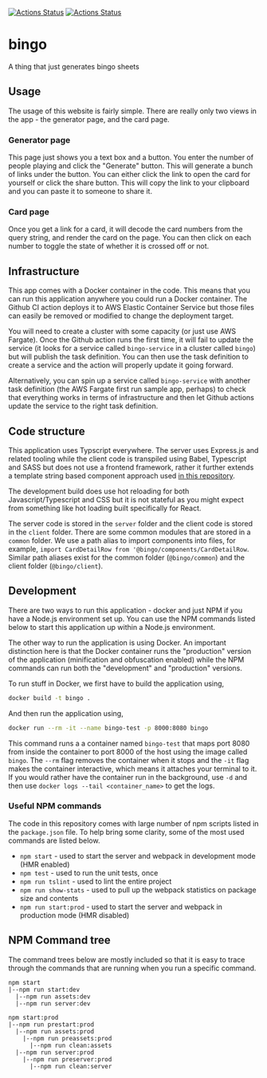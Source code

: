 [![Actions Status](https://github.com/YashdalfTheGray/bingo/workflows/Deploy%20to%20Amazon%20ECS/badge.svg)](https://github.com/YashdalfTheGray/bingo/actions?query=workflow%3A"Deploy+to+Amazon+ECS")
[![Actions Status](https://github.com/YashdalfTheGray/bingo/workflows/Test%20and%20Lint/badge.svg)](https://github.com/YashdalfTheGray/bingo/actions?query=workflow%3A"Test+and+Lint")

# bingo

A thing that just generates bingo sheets

## Usage

The usage of this website is fairly simple. There are really only two views in the app - the generator page, and the card page.

### Generator page

This page just shows you a text box and a button. You enter the number of people playing and click the "Generate" button. This will generate a bunch of links under the button. You can either click the link to open the card for yourself or click the share button. This will copy the link to your clipboard and you can paste it to someone to share it.

### Card page

Once you get a link for a card, it will decode the card numbers from the query string, and render the card on the page. You can then click on each number to toggle the state of whether it is crossed off or not.

## Infrastructure

This app comes with a Docker container in the code. This means that you can run this application anywhere you could run a Docker container. The Github CI action deploys it to AWS Elastic Container Service but those files can easily be removed or modified to change the deployment target.

You will need to create a cluster with some capacity (or just use AWS Fargate). Once the Github action runs the first time, it will fail to update the service (it looks for a service called `bingo-service` in a cluster called `bingo`) but will publish the task definition. You can then use the task definition to create a service and the action will properly update it going forward.

Alternatively, you can spin up a service called `bingo-service` with another task definition (the AWS Fargate first run sample app, perhaps) to check that everything works in terms of infrastructure and then let Github actions update the service to the right task definition.

## Code structure

This application uses Typscript everywhere. The server uses Express.js and related tooling while the client code is transpiled using Babel, Typescript and SASS but does not use a frontend framework, rather it further extends a template string based component approach used [in this repository](https://github.com/YashdalfTheGray/yashdalfthegray.github.io).

The development build does use hot reloading for both Javascript/Typescript and CSS but it is not stateful as you might expect from something like hot loading built specifically for React.

The server code is stored in the `server` folder and the client code is stored in the `client` folder. There are some common modules that are stored in a `common` folder. We use a path alias to import components into files, for example, `import CardDetailRow from '@bingo/components/CardDetailRow`. Similar path aliases exist for the common folder (`@bingo/common`) and the client folder (`@bingo/client`).

## Development

There are two ways to run this application - docker and just NPM if you have a Node.js environment set up. You can use the NPM commands listed below to start this application up within a Node.js environment.

The other way to run the application is using Docker. An important distinction here is that the Docker container runs the "production" version of the application (minification and obfuscation enabled) while the NPM commands can run both the "development" and "production" versions.

To run stuff in Docker, we first have to build the application using,

```sh
docker build -t bingo .
```

And then run the application using,

```sh
docker run --rm -it --name bingo-test -p 8000:8080 bingo
```

This command runs a a container named `bingo-test` that maps port 8080 from inside the container to port 8000 of the host using the image called `bingo`. The `--rm` flag removes the container when it stops and the `-it` flag makes the container interactive, which means it attaches your terminal to it. If you would rather have the container run in the background, use `-d` and then use `docker logs --tail <container_name>` to get the logs.

### Useful NPM commands

The code in this repository comes with large number of npm scripts listed in the `package.json` file. To help bring some clarity, some of the most used commands are listed below.

- `npm start` - used to start the server and webpack in development mode (HMR enabled)
- `npm test` - used to run the unit tests, once
- `npm run tslint` - used to lint the entire project
- `npm run show-stats` - used to pull up the webpack statistics on package size and contents
- `npm run start:prod` - used to start the server and webpack in production mode (HMR disabled)

## NPM Command tree

The command trees below are mostly included so that it is easy to trace through the commands that are running when you run a specific command.

```
npm start
|--npm run start:dev
  |--npm run assets:dev
  |--npm run server:dev

npm start:prod
|--npm run prestart:prod
  |--npm run assets:prod
    |--npm run preassets:prod
      |--npm run clean:assets
  |--npm run server:prod
    |--npm run preserver:prod
      |--npm run clean:server
```
